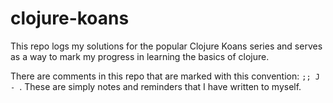 # clojure-koans
This repo logs my solutions for the popular Clojure Koans series and serves as a way to mark my progress in learning the basics of clojure.

There are comments in this repo that are marked with this convention: ```;; J - ```. These are simply notes and reminders that I have written to myself.
